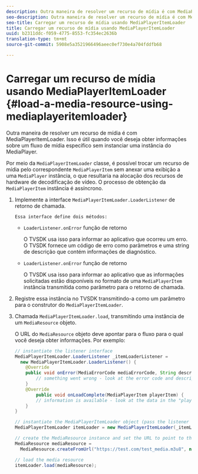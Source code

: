 ```yaml
---
description: Outra maneira de resolver um recurso de mídia é com MediaPlayerItemLoader. Isso é útil quando você deseja obter informações sobre um fluxo de mídia específico sem instanciar uma instância do MediaPlayer.
seo-description: Outra maneira de resolver um recurso de mídia é com MediaPlayerItemLoader. Isso é útil quando você deseja obter informações sobre um fluxo de mídia específico sem instanciar uma instância do MediaPlayer.
seo-title: Carregar um recurso de mídia usando MediaPlayerItemLoader
title: Carregar um recurso de mídia usando MediaPlayerItemLoader
uuid: b2311ddc-f059-4775-8553-fc354ec2636b
translation-type: tm+mt
source-git-commit: 5908e5a3521966496aeec0ef730e4a704fddfb68

---
```



# Carregar um recurso de mídia usando MediaPlayerItemLoader {#load-a-media-resource-using-mediaplayeritemloader}

Outra maneira de resolver um recurso de mídia é com MediaPlayerItemLoader. Isso é útil quando você deseja obter informações sobre um fluxo de mídia específico sem instanciar uma instância do MediaPlayer.

Por meio da `MediaPlayerItemLoader` classe, é possível trocar um recurso de mídia pelo correspondente `MediaPlayerItem` sem anexar uma exibição a uma `MediaPlayer` instância, o que resultaria na alocação dos recursos de hardware de decodificação de vídeo. O processo de obtenção da `MediaPlayerItem` instância é assíncrono.

1. Implemente a interface `MediaPlayerItemLoader.LoaderListener` de retorno de chamada.

       Essa interface define dois métodos:
   
   * `LoaderListener.onError` função de retorno

      O TVSDK usa isso para informar ao aplicativo que ocorreu um erro. O TVSDK fornece um código de erro como parâmetros e uma string de descrição que contém informações de diagnóstico.

   * `LoaderListener.onError` função de retorno

      O TVSDK usa isso para informar ao aplicativo que as informações solicitadas estão disponíveis no formato de uma `MediaPlayerItem` instância transmitida como parâmetro para o retorno de chamada.

1. Registre essa instância no TVSDK transmitindo-a como um parâmetro para o construtor do `MediaPlayerItemLoader`.
1. Chamada `MediaPlayerItemLoader.load`, transmitindo uma instância de um `MediaResource` objeto.

   O URL do `MediaResource` objeto deve apontar para o fluxo para o qual você deseja obter informações. Por exemplo:

   ```java
   // instantiate the listener interface 
   MediaPlayerItemLoader.LoaderListener _itemLoaderListener = 
     new MediaPlayerItemLoader.LoaderListener() { 
       @Override 
       public void onError(MediaErrorCode mediaErrorCode, String description) { 
           // something went wrong - look at the error code and description 
       } 
       @Override 
           public void onLoadComplete(MediaPlayerItem playerItem) { 
           // information is available - look at the data in the "playerItem" object 
       } 
   } 
   
   // instantiate the MediaPlayerItemLoader object (pass the listener as parameter) 
   MediaPlayerItemLoader itemLoader = new MediaPlayerItemLoader(_itemLoaderListener); 
   
   // create the MediaResource instance and set the URL to point to the actual media stream 
   MediaResource mediaResource =  
     MediaResource.createFromUrl("https://test.com/test_media.m3u8", null); 
   
   // load the media resource 
   itemLoader.load(mediaResource); 
   ```

